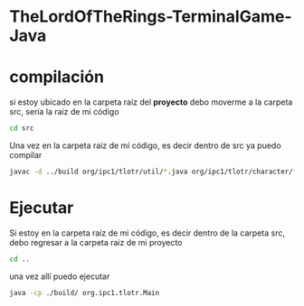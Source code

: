 # TheLordOfTheRings-TerminalGame-Java


# compilación

si estoy ubicado en la carpeta raiz del **proyecto** debo moverme a la carpeta src, sería la raíz de mi código

```bash
cd src
```

Una vez en la carpeta raiz de mí código, es decir dentro de src ya puedo compilar

```bash
javac -d ../build org/ipc1/tlotr/util/*.java org/ipc1/tlotr/character/*.java org/ipc1/tlotr/character/beasts/*.java org/ipc1/tlotr/character/heroes/*.java org/ipc1/tlotr/*.java
```

# Ejecutar
Si estoy en la carpeta raíz de mi código, es decir dentro de la carpeta src, debo regresar a la carpeta raiz de mi proyecto

```bash
cd ..
```

una vez allí puedo ejecutar 

```bash
java -cp ./build/ org.ipc1.tlotr.Main
```
